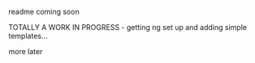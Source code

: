 readme coming soon

TOTALLY A WORK IN PROGRESS - getting ng set up and adding simple templates... 

more later
